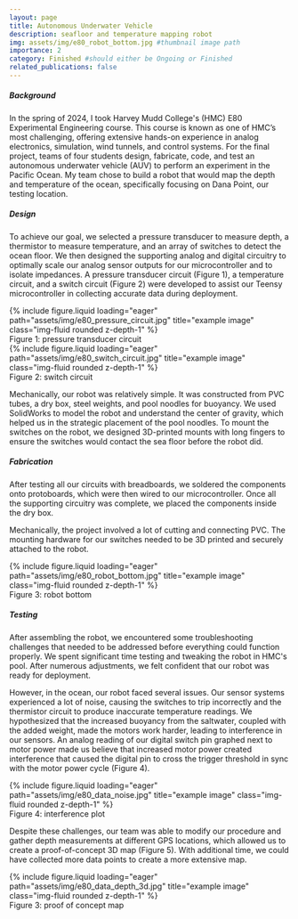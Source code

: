 ```yaml
---
layout: page
title: Autonomous Underwater Vehicle
description: seafloor and temperature mapping robot
img: assets/img/e80_robot_bottom.jpg #thumbnail image path
importance: 2
category: Finished #should either be Ongoing or Finished
related_publications: false
---
```


<div class="row">
    <div class="col-12">
        <h5><strong>Background</strong></h5>
    </div>
</div>

In the spring of 2024, I took Harvey Mudd College's (HMC) E80 Experimental Engineering course. This course is known as one of HMC’s most challenging, offering extensive hands-on experience in analog electronics, simulation, wind tunnels, and control systems. For the final project, teams of four students design, fabricate, code, and test an autonomous underwater vehicle (AUV) to perform an experiment in the Pacific Ocean. My team chose to build a robot that would map the depth and temperature of the ocean, specifically focusing on Dana Point, our testing location.

<div class="row">
    <div class="col-12">
        <h5><strong>Design</strong></h5>
    </div>
</div>

To achieve our goal, we selected a pressure transducer to measure depth, a thermistor to measure temperature, and an array of switches to detect the ocean floor. We then designed the supporting analog and digital circuitry to optimally scale our analog sensor outputs for our microcontroller and to isolate impedances. A pressure transducer circuit (Figure 1), a temperature circuit, and a switch circuit (Figure 2) were developed to assist our Teensy microcontroller in collecting accurate data during deployment.

<div class="row">
    <div class="col-sm mt-3 mt-md-0">
        {% include figure.liquid loading="eager" path="assets/img/e80_pressure_circuit.jpg" title="example image" class="img-fluid rounded z-depth-1" %}
    </div>
</div>
<div class="caption">
    Figure 1: pressure transducer circuit
</div>

<div class="row">
    <div class="col-sm mt-3 mt-md-0">
        {% include figure.liquid loading="eager" path="assets/img/e80_switch_circuit.jpg" title="example image" class="img-fluid rounded z-depth-1" %}
    </div>
</div>
<div class="caption">
    Figure 2: switch circuit
</div>

Mechanically, our robot was relatively simple. It was constructed from PVC tubes, a dry box, steel weights, and pool noodles for buoyancy. We used SolidWorks to model the robot and understand the center of gravity, which helped us in the strategic placement of the pool noodles. To mount the switches on the robot, we designed 3D-printed mounts with long fingers to ensure the switches would contact the sea floor before the robot did.

<div class="row">
    <div class="col-12">
        <h5><strong>Fabrication</strong></h5>
    </div>
</div>

After testing all our circuits with breadboards, we soldered the components onto protoboards, which were then wired to our microcontroller. Once all the supporting circuitry was complete, we placed the components inside the dry box.

Mechanically, the project involved a lot of cutting and connecting PVC. The mounting hardware for our switches needed to be 3D printed and securely attached to the robot.

<div class="row">
    <div class="col-sm mt-3 mt-md-0">
        {% include figure.liquid loading="eager" path="assets/img/e80_robot_bottom.jpg" title="example image" class="img-fluid rounded z-depth-1" %}
    </div>
</div>
<div class="caption">
    Figure 3: robot bottom
</div>

<div class="row">
    <div class="col-12">
        <h5><strong>Testing</strong></h5>
    </div>
</div>

After assembling the robot, we encountered some troubleshooting challenges that needed to be addressed before everything could function properly. We spent significant time testing and tweaking the robot in HMC's pool. After numerous adjustments, we felt confident that our robot was ready for deployment.

However, in the ocean, our robot faced several issues. Our sensor systems experienced a lot of noise, causing the switches to trip incorrectly and the thermistor circuit to produce inaccurate temperature readings. We hypothesized that the increased buoyancy from the saltwater, coupled with the added weight, made the motors work harder, leading to interference in our sensors. An analog reading of our digital switch pin graphed next to motor power made us believe that increased motor power created interference that caused the digital pin to cross the trigger threshold in sync with the motor power cycle (Figure 4).

<div class="row">
    <div class="col-sm mt-3 mt-md-0">
        {% include figure.liquid loading="eager" path="assets/img/e80_data_noise.jpg" title="example image" class="img-fluid rounded z-depth-1" %}
    </div>
</div>
<div class="caption">
    Figure 4: interference plot
</div>

Despite these challenges, our team was able to modify our procedure and gather depth measurements at different GPS locations, which allowed us to create a proof-of-concept 3D map (Figure 5). With additional time, we could have collected more data points to create a more extensive map.

<div class="row">
    <div class="col-sm mt-3 mt-md-0">
        {% include figure.liquid loading="eager" path="assets/img/e80_data_depth_3d.jpg" title="example image" class="img-fluid rounded z-depth-1" %}
    </div>
</div>
<div class="caption">
    Figure 3: proof of concept map
</div>
